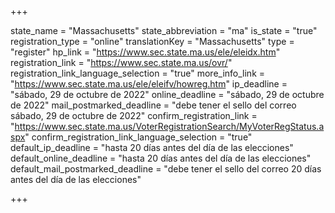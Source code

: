 +++

state_name = "Massachusetts"
state_abbreviation = "ma"
is_state = "true"
registration_type = "online"
translationKey = "Massachusetts"
type = "register"
hp_link = "https://www.sec.state.ma.us/ele/eleidx.htm"
registration_link = "https://www.sec.state.ma.us/ovr/"
registration_link_language_selection = "true"
more_info_link = "https://www.sec.state.ma.us/ele/eleifv/howreg.htm"
ip_deadline = "sábado, 29 de octubre de 2022"
online_deadline = "sábado, 29 de octubre de 2022"
mail_postmarked_deadline = "debe tener el sello del correo sábado, 29 de octubre de 2022"
confirm_registration_link = "https://www.sec.state.ma.us/VoterRegistrationSearch/MyVoterRegStatus.aspx"
confirm_registration_link_language_selection = "true"
default_ip_deadline = "hasta 20 días antes del día de las elecciones"
default_online_deadline = "hasta 20 días antes del día de las elecciones"
default_mail_postmarked_deadline = "debe tener el sello del correo 20 días antes del día de las elecciones"

+++